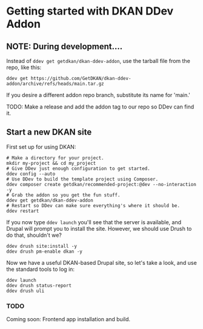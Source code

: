 # Getting started with DKAN DDev Addon

## NOTE: During development....

Instead of `ddev get getdkan/dkan-ddev-addon`, use the tarball file from the repo, like this:

    ddev get https://github.com/GetDKAN/dkan-ddev-addon/archive/refs/heads/main.tar.gz

If you desire a different addon repo branch, substitute its name for 'main.'

TODO: Make a release and add the addon tag to our repo so DDev can find it.

## Start a new DKAN site

First set up for using DKAN:

    # Make a directory for your project.
    mkdir my-project && cd my_project
    # Give DDev just enough configuration to get started.
    ddev config --auto
    # Use DDev to build the template project using Composer.
    ddev composer create getdkan/recommended-project:@dev --no-interaction -y
    # Grab the addon so you get the fun stuff.
    ddev get getdkan/dkan-ddev-addon
    # Restart so DDev can make sure everything's where it should be.
    ddev restart

If you now type `ddev launch` you'll see that the server is available, and Drupal
will prompt you to install the site. However, we should use Drush to do that,
shouldn't we?

    ddev drush site:install -y
    ddev drush pm-enable dkan -y

Now we have a useful DKAN-based Drupal site, so let's take a look, and use the
standard tools to log in:

    ddev launch
    ddev drush status-report
    ddev drush uli

### TODO

Coming soon: Frontend app installation and build.
